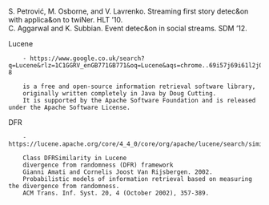 #   
S. Petrović, M. Osborne, and V. Lavrenko. Streaming first story detec&on with applica&on to twiNer. HLT ’10.  
C. Aggarwal and K. Subbian. Event detec&on in social streams. SDM ’12.

Lucene

        - https://www.google.co.uk/search?q=Lucene&rlz=1C1GGRV_enGB771GB771&oq=Lucene&aqs=chrome..69i57j69i61l2j0j69i60j0.159j0j4&sourceid=chrome&ie=UTF-8  
        
        is a free and open-source information retrieval software library,   
        originally written completely in Java by Doug Cutting.   
        It is supported by the Apache Software Foundation and is released under the Apache Software License. 
    
DFR
        
        - https://lucene.apache.org/core/4_4_0/core/org/apache/lucene/search/similarities/DFRSimilarity.html  
        
        Class DFRSimilarity in Lucene
        divergence from randomness (DFR) framework
        Gianni Amati and Cornelis Joost Van Rijsbergen. 2002.  
        Probabilistic models of information retrieval based on measuring the divergence from randomness.  
        ACM Trans. Inf. Syst. 20, 4 (October 2002), 357-389.

